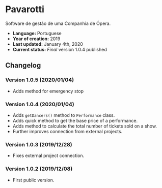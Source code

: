 # Pavarotti

Software de gestão de uma Companhia de Ópera.

* **Language:** Portuguese
* **Year of creation:** 2019
* **Last updated:** January 4th, 2020
* **Current status:** _Final_ version 1.0.4 published



## Changelog

### Version 1.0.5 (2020/01/04)

* Adds method for emergency stop

### Version 1.0.4 (2020/01/04)

* Adds `getDancers()` method to `Performance` class.
* Adds quick method to get the base price of a performance.
* Adds method to calculate the total number of tickets sold on a show.
* Further improves connection from external projects.


### Version 1.0.3 (2019/12/28)

* Fixes external project connection.


### Version 1.0.2 (2019/12/08)

* First public version.
